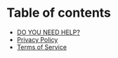 # Table of contents

* [DO YOU NEED HELP?](README.md)
* [Privacy Policy](privacy-policy.md)
* [Terms of Service](terms-of-service.md)
